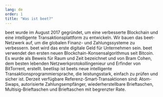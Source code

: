 ```yaml
---
lang: de
order: 1
title: "Was ist beet?"
---
```


beet wurde im August 2017 gegründet, um eine verbesserte Blockchain und eine intelligente Transaktionsplattform zu entwickeln. Wir bauen das beet-Netzwerk auf, um die globalen Finanz- und Zahlungssysteme zu verbessern. beet wird das erste digitale Geld für Unternehmen sein. beet verwendet den ersten neuen Blockchain-Konsensalgorithmus seit Bitcoin. Es wurde als Beweis für Raum und Zeit bezeichnet und von Bram Cohen, dem besten lebenden Netzwerkprotokollingenieur und Erfinder von BitTorrent, erstellt. beetlisp ist beets neue intelligente Transaktionsprogrammiersprache, die leistungsstark, einfach zu prüfen und sicher ist. Derzeit verfügbare Referenz-Smart-Transaktionen sind: Atom-Swaps, autorisierte Zahlungsempfänger, wiederherstellbare Brieftaschen, Multisig-Brieftaschen und Brieftaschen mit begrenzter Rate.
